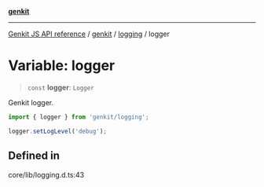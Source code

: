 [**genkit**](../../README.md)

***

[Genkit JS API reference](../../../README.md) / [genkit](../../README.md) / [logging](../README.md) / logger

# Variable: logger

> `const` **logger**: `Logger`

Genkit logger.

```ts
import { logger } from 'genkit/logging';

logger.setLogLevel('debug');
```

## Defined in

core/lib/logging.d.ts:43
